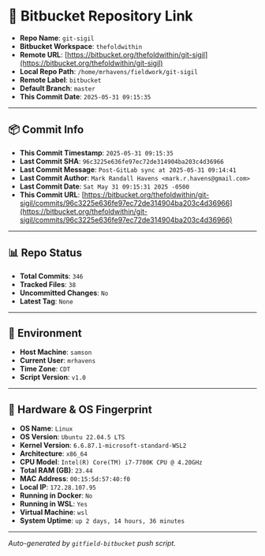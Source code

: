 # 🔗 Bitbucket Repository Link

- **Repo Name**: `git-sigil`
- **Bitbucket Workspace**: `thefoldwithin`
- **Remote URL**: [https://bitbucket.org/thefoldwithin/git-sigil](https://bitbucket.org/thefoldwithin/git-sigil)
- **Local Repo Path**: `/home/mrhavens/fieldwork/git-sigil`
- **Remote Label**: `bitbucket`
- **Default Branch**: `master`
- **This Commit Date**: `2025-05-31 09:15:35`

---

## 📦 Commit Info

- **This Commit Timestamp**: `2025-05-31 09:15:35`
- **Last Commit SHA**: `96c3225e636fe97ec72de314904ba203c4d36966`
- **Last Commit Message**: `Post-GitLab sync at 2025-05-31 09:14:41`
- **Last Commit Author**: `Mark Randall Havens <mark.r.havens@gmail.com>`
- **Last Commit Date**: `Sat May 31 09:15:31 2025 -0500`
- **This Commit URL**: [https://bitbucket.org/thefoldwithin/git-sigil/commits/96c3225e636fe97ec72de314904ba203c4d36966](https://bitbucket.org/thefoldwithin/git-sigil/commits/96c3225e636fe97ec72de314904ba203c4d36966)

---

## 📊 Repo Status

- **Total Commits**: `346`
- **Tracked Files**: `38`
- **Uncommitted Changes**: `No`
- **Latest Tag**: `None`

---

## 🧭 Environment

- **Host Machine**: `samson`
- **Current User**: `mrhavens`
- **Time Zone**: `CDT`
- **Script Version**: `v1.0`

---

## 🧬 Hardware & OS Fingerprint

- **OS Name**: `Linux`
- **OS Version**: `Ubuntu 22.04.5 LTS`
- **Kernel Version**: `6.6.87.1-microsoft-standard-WSL2`
- **Architecture**: `x86_64`
- **CPU Model**: `Intel(R) Core(TM) i7-7700K CPU @ 4.20GHz`
- **Total RAM (GB)**: `23.44`
- **MAC Address**: `00:15:5d:57:40:f0`
- **Local IP**: `172.28.107.95`
- **Running in Docker**: `No`
- **Running in WSL**: `Yes`
- **Virtual Machine**: `wsl`
- **System Uptime**: `up 2 days, 14 hours, 36 minutes`

---

_Auto-generated by `gitfield-bitbucket` push script._
